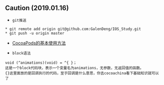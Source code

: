 ## Caution (2019.01.16)
* `git推送`
```
* git remote add origin git@github.com:GalenDeng/IOS_Study.git
* git push -u origin master
```
* [CocoaPods的基本使用方法](https://www.cnblogs.com/jcy23401/p/4676616.html)

* `block语法`
```
void (^animations)(void) = ^{ }；
这是一个block代码块，表示一个变量名为animations，无参数，无返回值的函数。
{}这里面放的是回调执行的代码，至于回调是什么意思，你去cocoachina看下基础知识就可以了
```